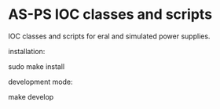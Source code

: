 # AS-PS IOC classes and scripts

IOC classes and scripts for eral and simulated power supplies.

installation:

 sudo make install

development mode:

 make develop
